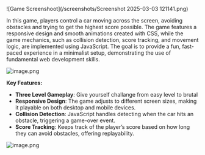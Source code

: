 ![Game Screenshoot](/screenshots/Screenshot 2025-03-03 121141.png)

In this game, players control a car moving across the screen, avoiding obstacles and trying to get the highest score possible. The game features a responsive design and smooth animations created with CSS, while the game mechanics, such as collision detection, score tracking, and movement logic, are implemented using JavaScript. The goal is to provide a fun, fast-paced experience in a minimalist setup, demonstrating the use of fundamental web development skills.

![image.png](attachment:7831b401-dd8c-4d88-8b5e-468ab5c7b907:image.png)

**Key Features:**

- **Three Level Gameplay**: Give yourself challange from easy level to brutal
- **Responsive Design**: The game adjusts to different screen sizes, making it playable on both desktop and mobile devices.
- **Collision Detection**: JavaScript handles detecting when the car hits an obstacle, triggering a game-over event.
- **Score Tracking**: Keeps track of the player’s score based on how long they can avoid obstacles, offering replayability.

![image.png](attachment:35efdea0-c793-4e9a-a0e8-5b05c9fd942a:image.png)
